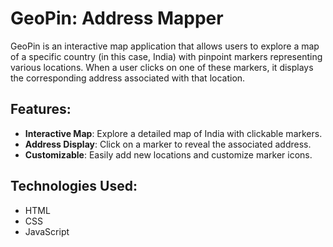 # GeoPin: Address Mapper

GeoPin is an interactive map application that allows users to explore a map of a specific country (in this case, India) with pinpoint markers representing various locations. When a user clicks on one of these markers, it displays the corresponding address associated with that location.

## Features:
- **Interactive Map**: Explore a detailed map of India with clickable markers.
- **Address Display**: Click on a marker to reveal the associated address.
- **Customizable**: Easily add new locations and customize marker icons.

## Technologies Used:
- HTML
- CSS
- JavaScript